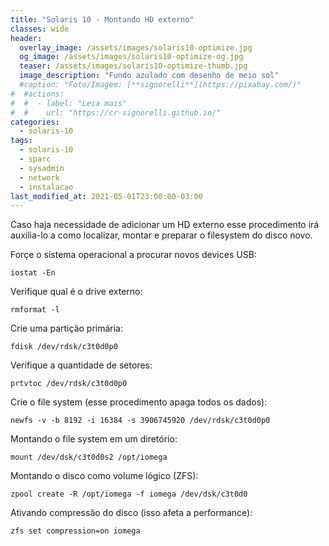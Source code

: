 ```yaml
---
title: "Solaris 10 - Montando HD externo"
classes: wide
header:
  overlay_image: /assets/images/solaris10-optimize.jpg
  og_image: /assets/images/solaris10-optimize-og.jpg
  teaser: /assets/images/solaris10-optimize-thumb.jpg
  image_description: "Fundo azulado com desenho de meio sol"
  #caption: "Foto/Imagem: [**signorelli**](https://pixabay.com/)"
#  #actions:
#  #  - label: "Leia mais"
#  #    url: "https://cr-signorelli.github.io/"
categories:
  - solaris-10
tags:
  - solaris-10
  - sparc
  - sysadmin
  - network
  - instalacao
last_modified_at: 2021-05-01T23:00:00-03:00
---
```


Caso haja necessidade de adicionar um HD externo esse procedimento irá auxilia-lo a como localizar, montar e preparar o filesystem do disco novo.

Forçe o sistema operacional a procurar novos devices USB:

```console
iostat -En
```

Verifique qual é o drive externo:

```console
rmformat -l
```

Crie uma partição primária:

```console
fdisk /dev/rdsk/c3t0d0p0
```

Verifique a quantidade de setores:

```console
prtvtoc /dev/rdsk/c3t0d0p0
```

Crie o file system (esse procedimento apaga todos os dados):

```console
newfs -v -b 8192 -i 16384 -s 3906745920 /dev/rdsk/c3t0d0p0
```

Montando o file system em um diretório:

```console
mount /dev/dsk/c3t0d0s2 /opt/iomega
```

Montando o disco como volume lógico (ZFS):

```console
zpool create -R /opt/iomega -f iomega /dev/dsk/c3t0d0
```

Ativando compressão do disco (isso afeta a performance):

```console
zfs set compression=on iomega
```
